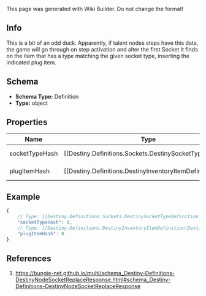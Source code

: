 <span class="wiki-builder">This page was generated with Wiki Builder. Do not change the format!</span>

## Info
This is a bit of an odd duck. Apparently, if talent nodes steps have this data, the game will go through on step activation and alter the first Socket it finds on the item that has a type matching the given socket type, inserting the indicated plug item.

## Schema
* **Schema Type:** Definition
* **Type:** object

## Properties
Name | Type | Description
---- | ---- | -----------
socketTypeHash | [[Destiny.Definitions.Sockets.DestinySocketTypeDefinition|Destiny-Definitions-Sockets-DestinySocketTypeDefinition]]:integer:uint32 | The hash identifier of the socket type to find amidst the item's sockets (the item to which this talent grid is attached). See DestinyInventoryItemDefinition.sockets.socketEntries to find the socket type of sockets on the item in question.
plugItemHash | [[Destiny.Definitions.DestinyInventoryItemDefinition|Destiny-Definitions-DestinyInventoryItemDefinition]]:integer:uint32 | The hash identifier of the plug item that will be inserted into the socket found.

## Example
```javascript
{
    // Type: [[Destiny.Definitions.Sockets.DestinySocketTypeDefinition|Destiny-Definitions-Sockets-DestinySocketTypeDefinition]]:integer:uint32
    "socketTypeHash": 0,
    // Type: [[Destiny.Definitions.DestinyInventoryItemDefinition|Destiny-Definitions-DestinyInventoryItemDefinition]]:integer:uint32
    "plugItemHash": 0
}

```

## References
1. https://bungie-net.github.io/multi/schema_Destiny-Definitions-DestinyNodeSocketReplaceResponse.html#schema_Destiny-Definitions-DestinyNodeSocketReplaceResponse
